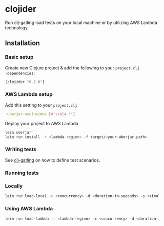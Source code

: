# clojider

Run clj-gatling load tests on your local machine or by utilizing AWS Lambda technology.

## Installation

### Basic setup

  Create new Clojure project & add the following to your `project.clj` `:dependencies`:

  ```clojure
  [clojider "0.2.0"]
  ```
  
### AWS Lambda setup
  
  Add this setting to your `project.clj`
  
  ```clojure
  :uberjar-exclusions [#"scala.*"]
  ```
  
  Deploy your project to AWS Lambda
  
  ```sh
  lein uberjar
  lein run install -r <lambda-region> -f target/<your-uberjar-path>
  ```
  
### Writing tests

See [clj-gatling](https://github.com/mhjort/clj-gatling) on how to define test scenarios.

### Running tests

### Locally

  ```sh
  lein run load-local -c <concurrency> -d <duration-in-seconds> -s <simulation-symbol>
  ```

### Using AWS Lambda

  ```sh
  lein run load-lambda -r <lambda-region> -c <concurrency> -d <duration-in-seconds> -s <simulation-symbol>
  ```


  
